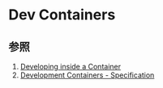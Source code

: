 # Dev Containers

## 参照

1. [Developing inside a Container](https://code.visualstudio.com/docs/devcontainers/containers)
2. [Development Containers - Specification](https://containers.dev/implementors/features/)

